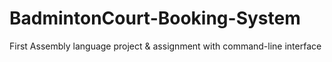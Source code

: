# BadmintonCourt-Booking-System
First Assembly language project &amp; assignment with command-line interface
